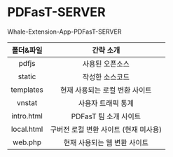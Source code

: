 # PDFasT-SERVER
Whale-Extension-App-PDFasT-SERVER


| 폴더&파일 | 간략 소개 |
|:--------:|:--------:|
| pdfjs | 사용된 오픈소스 |
| static | 작성한 소스코드 |
| templates | 현재 사용되는 로컬 변환 사이트 |
| vnstat | 사용자 트래픽 통계 |
| intro.html | PDFasT 팀 소개 사이트 |
| local.html | 구버전 로컬 변환 사이트 (현재 미사용) |
| web.php | 현재 사용되는 웹 변환 사이트 |

